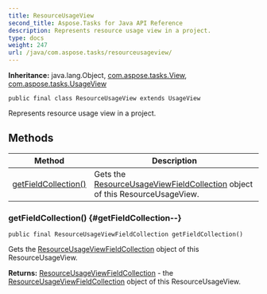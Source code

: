 ```yaml
---
title: ResourceUsageView
second_title: Aspose.Tasks for Java API Reference
description: Represents resource usage view in a project.
type: docs
weight: 247
url: /java/com.aspose.tasks/resourceusageview/
---
```


**Inheritance:**
java.lang.Object, [com.aspose.tasks.View](../../com.aspose.tasks/view), [com.aspose.tasks.UsageView](../../com.aspose.tasks/usageview)
```
public final class ResourceUsageView extends UsageView
```

Represents resource usage view in a project.
## Methods

| Method | Description |
| --- | --- |
| [getFieldCollection()](#getFieldCollection--) | Gets the [ResourceUsageViewFieldCollection](../../com.aspose.tasks/resourceusageviewfieldcollection) object of this ResourceUsageView. |
### getFieldCollection() {#getFieldCollection--}
```
public final ResourceUsageViewFieldCollection getFieldCollection()
```


Gets the [ResourceUsageViewFieldCollection](../../com.aspose.tasks/resourceusageviewfieldcollection) object of this ResourceUsageView.

**Returns:**
[ResourceUsageViewFieldCollection](../../com.aspose.tasks/resourceusageviewfieldcollection) - the [ResourceUsageViewFieldCollection](../../com.aspose.tasks/resourceusageviewfieldcollection) object of this ResourceUsageView.
